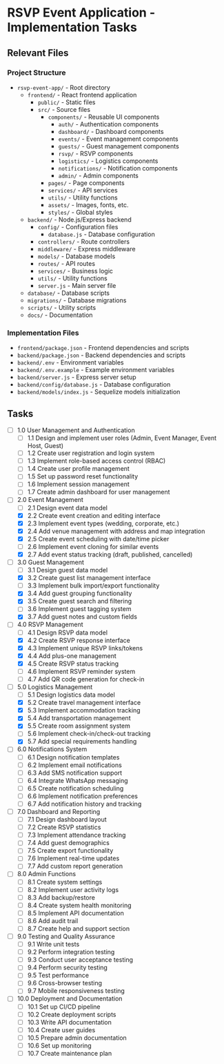 # RSVP Event Application - Implementation Tasks

## Relevant Files

### Project Structure
- `rsvp-event-app/` - Root directory
  - `frontend/` - React frontend application
    - `public/` - Static files
    - `src/` - Source files
      - `components/` - Reusable UI components
        - `auth/` - Authentication components
        - `dashboard/` - Dashboard components
        - `events/` - Event management components
        - `guests/` - Guest management components
        - `rsvp/` - RSVP components
        - `logistics/` - Logistics components
        - `notifications/` - Notification components
        - `admin/` - Admin components
      - `pages/` - Page components
      - `services/` - API services
      - `utils/` - Utility functions
      - `assets/` - Images, fonts, etc.
      - `styles/` - Global styles
  - `backend/` - Node.js/Express backend
    - `config/` - Configuration files
      - `database.js` - Database configuration
    - `controllers/` - Route controllers
    - `middleware/` - Express middleware
    - `models/` - Database models
    - `routes/` - API routes
    - `services/` - Business logic
    - `utils/` - Utility functions
    - `server.js` - Main server file
  - `database/` - Database scripts
  - `migrations/` - Database migrations
  - `scripts/` - Utility scripts
  - `docs/` - Documentation

### Implementation Files
- `frontend/package.json` - Frontend dependencies and scripts
- `backend/package.json` - Backend dependencies and scripts
- `backend/.env` - Environment variables
- `backend/.env.example` - Example environment variables
- `backend/server.js` - Express server setup
- `backend/config/database.js` - Database configuration
- `backend/models/index.js` - Sequelize models initialization

## Tasks

- [ ] 1.0 User Management and Authentication
  - [ ] 1.1 Design and implement user roles (Admin, Event Manager, Event Host, Guest)
  - [ ] 1.2 Create user registration and login system
  - [ ] 1.3 Implement role-based access control (RBAC)
  - [ ] 1.4 Create user profile management
  - [ ] 1.5 Set up password reset functionality
  - [ ] 1.6 Implement session management
  - [ ] 1.7 Create admin dashboard for user management

- [ ] 2.0 Event Management
  - [ ] 2.1 Design event data model
  - [x] 2.2 Create event creation and editing interface
  - [x] 2.3 Implement event types (wedding, corporate, etc.)
  - [x] 2.4 Add venue management with address and map integration
  - [x] 2.5 Create event scheduling with date/time picker
  - [ ] 2.6 Implement event cloning for similar events
  - [x] 2.7 Add event status tracking (draft, published, cancelled)

- [ ] 3.0 Guest Management
  - [ ] 3.1 Design guest data model
  - [x] 3.2 Create guest list management interface
  - [ ] 3.3 Implement bulk import/export functionality
  - [x] 3.4 Add guest grouping functionality
  - [x] 3.5 Create guest search and filtering
  - [ ] 3.6 Implement guest tagging system
  - [x] 3.7 Add guest notes and custom fields

- [ ] 4.0 RSVP Management
  - [ ] 4.1 Design RSVP data model
  - [x] 4.2 Create RSVP response interface
  - [x] 4.3 Implement unique RSVP links/tokens
  - [x] 4.4 Add plus-one management
  - [x] 4.5 Create RSVP status tracking
  - [ ] 4.6 Implement RSVP reminder system
  - [ ] 4.7 Add QR code generation for check-in

- [ ] 5.0 Logistics Management
  - [ ] 5.1 Design logistics data model
  - [x] 5.2 Create travel management interface
  - [x] 5.3 Implement accommodation tracking
  - [x] 5.4 Add transportation management
  - [x] 5.5 Create room assignment system
  - [ ] 5.6 Implement check-in/check-out tracking
  - [x] 5.7 Add special requirements handling

- [ ] 6.0 Notifications System
  - [ ] 6.1 Design notification templates
  - [ ] 6.2 Implement email notifications
  - [ ] 6.3 Add SMS notification support
  - [ ] 6.4 Integrate WhatsApp messaging
  - [ ] 6.5 Create notification scheduling
  - [ ] 6.6 Implement notification preferences
  - [ ] 6.7 Add notification history and tracking

- [ ] 7.0 Dashboard and Reporting
  - [ ] 7.1 Design dashboard layout
  - [ ] 7.2 Create RSVP statistics
  - [ ] 7.3 Implement attendance tracking
  - [ ] 7.4 Add guest demographics
  - [ ] 7.5 Create export functionality
  - [ ] 7.6 Implement real-time updates
  - [ ] 7.7 Add custom report generation

- [ ] 8.0 Admin Functions
  - [ ] 8.1 Create system settings
  - [ ] 8.2 Implement user activity logs
  - [ ] 8.3 Add backup/restore
  - [ ] 8.4 Create system health monitoring
  - [ ] 8.5 Implement API documentation
  - [ ] 8.6 Add audit trail
  - [ ] 8.7 Create help and support section

- [ ] 9.0 Testing and Quality Assurance
  - [ ] 9.1 Write unit tests
  - [ ] 9.2 Perform integration testing
  - [ ] 9.3 Conduct user acceptance testing
  - [ ] 9.4 Perform security testing
  - [ ] 9.5 Test performance
  - [ ] 9.6 Cross-browser testing
  - [ ] 9.7 Mobile responsiveness testing

- [ ] 10.0 Deployment and Documentation
  - [ ] 10.1 Set up CI/CD pipeline
  - [ ] 10.2 Create deployment scripts
  - [ ] 10.3 Write API documentation
  - [ ] 10.4 Create user guides
  - [ ] 10.5 Prepare admin documentation
  - [ ] 10.6 Set up monitoring
  - [ ] 10.7 Create maintenance plan
